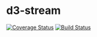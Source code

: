 # d3-stream

[![Coverage Status](https://coveralls.io/repos/github/Rastopyr/d3-stream/badge.svg?branch=master)](https://coveralls.io/github/Rastopyr/d3-stream?branch=master)
[![Build Status](https://travis-ci.org/Rastopyr/d3-stream.svg?branch=master)](https://travis-ci.org/Rastopyr/d3-stream)
